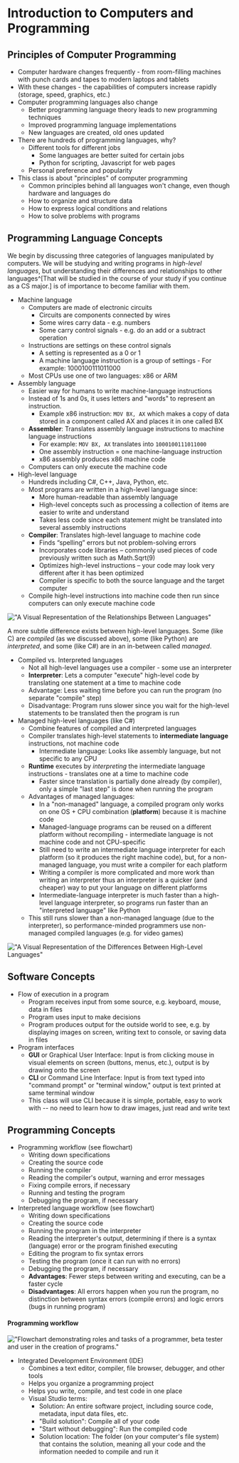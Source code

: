 <!-- The previous outline, which includes some ideas I haven't covered in my lecture

# General Concepts

- Programming languages types and paradigms
    - Machine language instructions
    - Assembly instructions
    - High-Level Programming Languages
    - Object-oriented paradigm and  data hiding
- The difference between roles (user, tester, programmer)
- How complex piece of software _reuse_ previous pieces.
- The importance of security :lock:
    - Types of attack (malware, phishing, social engineering, zero-day)
    - Types of loss (loss of integrity / availability / confidentiality)

## Writing and Compiling Programs

- Understand what the "flow of development" is:
    - Having a goal
    - Writing down specifications
    - Creating the source code
    - Running the compiler
    - Reading the compiler's output, warning and error messages
    - Looking for documentation and help on-line and off-line
    - Testing
    - Making sure the program is secure :lock:
    - Editing
    - Reusing
- Using an IDE to
    - Create a project,
    - Perform some of the steps of the "flow of development",
    - Correctly save and re-open projects,
    - Understand basic features of break points and debugging. :question:

## Computer Usage

- How to download and install an IDE in a secure way :lock:
- How to share and zip a project
- How to use shortcuts :question:
- How to look for on-line documentation

-->

# Introduction to Computers and Programming

## Principles of Computer Programming

- Computer hardware changes frequently - from room-filling machines with punch cards and tapes to modern laptops and tablets
- With these changes - the capabilities of computers increase rapidly (storage, speed, graphics, etc.)
- Computer programming languages also change
    - Better programming language theory leads to new programming techniques
    - Improved programming language implementations
    - New languages are created, old ones updated
- There are hundreds of programming languages, why?
    - Different tools for different jobs
        - Some languages are better suited for certain jobs
        - Python for scripting, Javascript for web pages
    - Personal preference and popularity
- This class is about "principles" of computer programming
    - Common principles behind all languages won't change, even though hardware and languages do
    - How to organize and structure data
    - How to express logical conditions and relations
    - How to solve problems with programs

## Programming Language Concepts

We begin by discussing three categories of languages manipulated by computers.
We will be studying and writing programs in _high-level languages_, but understanding their differences and relationships to other languages^[That will be studied in the course of your study if you continue as a CS major.] is of importance to become familiar with them.

- Machine language
    - Computers are made of electronic circuits
        - Circuits are components connected by wires
        - Some wires carry data - e.g. numbers
        - Some carry control signals - e.g. do an add or a subtract operation
    - Instructions are settings on these control signals
        - A setting is represented as a 0 or 1
        - A machine language instruction is a group of settings - For example: 1000100111011000
    - Most CPUs use one of two languages: x86 or ARM
- Assembly language
    - Easier way for humans to write machine-language instructions
    - Instead of 1s and 0s, it uses letters and "words" to represent an instruction.
        - Example x86 instruction: `MOV BX, AX` which makes a copy of data stored in a component called AX and places it in one called BX
    - **Assembler**: Translates assembly language instructions to machine language instructions
        - For example: `MOV BX, AX` translates into `1000100111011000`
        - One assembly instruction = one machine-language instruction
        - x86 assembly produces x86 machine code
    - Computers can only execute the machine code
- High-level language
    - Hundreds including C#, C++, Java, Python, etc.
    - Most programs are written in a high-level language since:
        - More human-readable than assembly language
        - High-level concepts such as processing a collection of items are easier to write and understand
        - Takes less code since each statement might be translated into several assembly instructions
    - **Compiler**: Translates high-level language to machine code
        - Finds “spelling” errors but not problem-solving errors
        - Incorporates code libraries – commonly used pieces of code previously written such as Math.Sqrt(9)
        - Optimizes high-level instructions – your code may look very different after it has been optimized
        - Compiler is specific to both the source language and the target computer
    - Compile high-level instructions into machine code then run since computers can only execute machine code

!["A Visual Representation of the Relationships Between Languages"](img/overview_languages_1)

A more subtle difference exists between high-level languages.
Some (like C) are _compiled_ (as we discussed above), some (like Python) are _interpreted_, and some (like C#) are in an in-between called _managed_.

- Compiled vs. Interpreted languages
    - Not all high-level languages use a compiler - some use an interpreter
    - **Interpreter**: Lets a computer "execute" high-level code by translating one statement at a time to machine code
    - Advantage: Less waiting time before you can run the program (no separate "compile" step)
    - Disadvantage: Program runs slower since you wait for the high-level statements to be translated then the program is run
- Managed high-level languages (like C#)
    - Combine features of compiled and interpreted languages
    - Compiler translates high-level statements to **intermediate language** instructions, not machine code
        - Intermediate language: Looks like assembly language, but not specific to any CPU
    - **Runtime** executes by *interpreting* the intermediate language instructions - translates one at a time to machine code
        - Faster since translation is partially done already (by compiler), only a simple "last step" is done when running the program
    - Advantages of managed languages:
        - In a "non-managed" language, a compiled program only works on one OS + CPU combination (**platform**) because it is machine code
        - Managed-language programs can be reused on a different platform without recompiling - intermediate language is not machine code and not CPU-specific
        - Still need to write an intermediate language interpreter for each platform (so it produces the right machine code), but, for a non-managed language, you must write a compiler for each platform
        - Writing a compiler is more complicated and more work than writing an interpreter thus an interpreter is a quicker (and cheaper) way to put your language on different platforms
        - Intermediate-language interpreter is much faster than a high-level language interpreter, so programs run faster than an "interpreted language" like Python
    - This still runs slower than a non-managed language (due to the interpreter), so performance-minded programmers use non-managed compiled languages (e.g. for video games)

!["A Visual Representation of the Differences Between High-Level Languages"](img/overview_languages_2)


## Software Concepts

- Flow of execution in a program
    - Program receives input from some source, e.g. keyboard, mouse, data in files
    - Program uses input to make decisions
    - Program produces output for the outside world to see, e.g. by displaying images on screen, writing text to console, or saving data in files
- Program interfaces
    - **GUI** or Graphical User Interface: Input is from clicking mouse in visual elements on screen (buttons, menus, etc.), output is by drawing onto the screen
    - **CLI** or Command Line Interface: Input is from text typed into "command prompt" or "terminal window," output is text printed at same terminal window
    - This class will use CLI because it is simple, portable, easy to work with -- no need to learn how to draw images, just read and write text


## Programming Concepts

- Programming workflow (see flowchart)
    - Writing down specifications
    - Creating the source code
    - Running the compiler
    - Reading the compiler's output, warning and error messages
    - Fixing compile errors, if necessary
    - Running and testing the program
    - Debugging the program, if necessary
- Interpreted language workflow (see flowchart)
    - Writing down specifications
    - Creating the source code
    - Running the program in the interpreter
    - Reading the interpreter's output, determining if there is a syntax (language) error or the program finished executing
    - Editing the program to fix syntax errors
    - Testing the program (once it can run with no errors)
    - Debugging the program, if necessary
    - **Advantages**: Fewer steps between writing and executing, can be a faster cycle
    - **Disadvantages**: All errors happen when you run the program, no distinction between syntax errors (compile errors) and logic errors (bugs in running program)


#### Programming workflow

<!-- TODO: title this figure -->

!["Flowchart demonstrating roles and tasks of a programmer, beta tester and user in the creation of programs."](img/flowchart)

- Integrated Development Environment (IDE)
    - Combines a text editor, compiler, file browser, debugger, and other tools
    - Helps you organize a programming project
    - Helps you write, compile, and test code in one place
    - Visual Studio terms:
        - Solution: An entire software project, including source code, metadata, input data files, etc.
        - "Build solution": Compile all of your code
        - "Start without debugging": Run the compiled code
        - Solution location: The folder (on your computer's file system) that contains the solution, meaning all your code and the information needed to compile and run it
